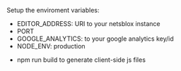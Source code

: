 Setup the enviroment variables:
- EDITOR_ADDRESS: URI to your netsblox instance
- PORT
- GOOGLE_ANALYTICS: to your google analytics key/id
- NODE_ENV: production

* npm run build to generate client-side js files
